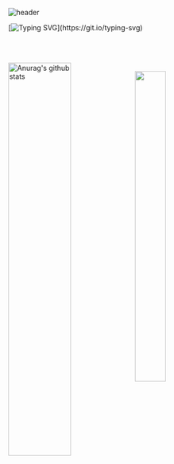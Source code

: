 ![header](https://capsule-render.vercel.app/api?type=waving&color=gradient&height=300&section=header&text=MIYEON😎&fontSize=70)

<!-- ### Hi there 👋 -->
 

[![Typing SVG](https://readme-typing-svg.herokuapp.com?font=Square+Peg&size=35&color=F7BD5A&center=true&vCenter=true&lines=Welcome+to+my+github!)](https://git.io/typing-svg)


<br/><br/>

  <a href="https://github.com/Jomiyeon1/github-readme-stats"><img align="left" src="https://github-readme-stats.vercel.app/api?username=Jomiyeon1&show_icons=true&include_all_commits=true&theme=buefy&hide_border=true" alt="Anurag's github stats" width="50%" height="45%"/></a>  
  <a href="https://github.com/Jomiyeon1/github-readme-stats">
  <img align="top-right" src="https://github-readme-stats.vercel.app/api/top-langs/?username=KyungHoAn&layout=compact&theme=buefy&hide_border=true" width="35%" height="40%"/></a>


<!--
**Jomiyeon1/Jomiyeon1** is a ✨ _special_ ✨ repository because its `README.md` (this file) appears on your GitHub profile.

Here are some ideas to get you started:

- 🔭 I’m currently working on ...
- 🌱 I’m currently learning ...
- 👯 I’m looking to collaborate on ...
- 🤔 I’m looking for help with ...
- 💬 Ask me about ...
- 📫 How to reach me: ...
- 😄 Pronouns: ...
- ⚡ Fun fact: ...
-->
